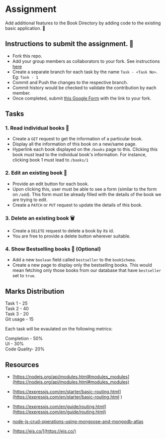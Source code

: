 # Assignment
Add additional features to the Book Directory by adding code to the existing basic application. 🚀

## Instructions to submit the assignment. 📃

  - Fork this repo.
  - Add your group members as collaborators to your fork. See instructions [here](https://docs.github.com/en/account-and-profile/setting-up-and-managing-your-personal-account-on-github/managing-access-to-your-personal-repositories/inviting-collaborators-to-a-personal-repository)
  - Create a separate branch for each task by the name `Task - <Task No>`. Eg: `Task - 1`
  - Commit and Push the changes to the respective branch.
  - Commit history would be checked to validate the contribution by each member.
  - Once completed, submit [this Google Form](https://docs.google.com/forms/d/e/1FAIpQLSdoQBbvMO3da9iHWSM483miJv_j0IitnMR869JL4sxoCnoQfQ/viewform?usp=sf_link) with the link to your fork.

## Tasks

### 1. Read individual books 📖

  - Create a `GET` request to get the information of a particular book.
  - Display all the information of this book on a new/same page.
  - Hyperlink each book displayed on the `/books` page to this. 
  Clicking this book must lead to the individual book's information. For instance, clicking book 1 must lead to `/books/1`

### 2. Edit an existing book 📝

  - Provide an edit button for each book. 
  - Upon clicking this, user must be able to see a form (similar to the form on `/add`). This form must be already filled with the details of the book we are trying to edit.
  - Create a `PATCH` or `PUT` request to update the details of this book.

### 3. Delete an existing book 🗑️

  - Create a `DELETE` request to delete a book by its id.
  - You are free to provide a delete button wherever suitable.

### 4. Show Bestselling books 🔖 (Optional)

  - Add a new `boolean` field called `bestseller` to the `bookSchema`.
  - Create a new page to display only the bestselling books. This would mean fetching only those books from our database that have `bestseller` set to `true`.

## Marks Distribution

Task 1 - 25  
Task 2 - 40  
Task 3 - 20  
Git usage - 15    
  
Each task will be evaulated on the following metrics:  
  
Completion - 50%  
UI - 30%  
Code Quality- 20%  

## Resources

- [https://nodejs.org/api/modules.html#modules_modules](https://nodejs.org/api/modules.html#modules_modules)

- [https://expressjs.com/en/starter/basic-routing.html](https://expressjs.com/en/starter/basic-routing.html )

- [https://expressjs.com/en/guide/routing.html](https://expressjs.com/en/guide/routing.html)

- [node-js-crud-operations-using-mongoose-and-mongodb-atlas](https://www.google.com/url?sa=t&source=web&rct=j&url=https://www.geeksforgeeks.org/node-js-crud-operations-using-mongoose-and-mongodb-atlas/amp/&ved=2ahUKEwjckYe5i874AhX4SGwGHQTmAMcQFnoECAYQAQ&usg=AOvVaw0BfMBwxvxak6ikSEYbXWLj)

- [https://ejs.co/](https://ejs.co/)
  
 
